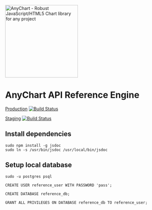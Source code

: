 [<img src="https://cdn.anychart.com/images/logo-transparent-segoe.png?2" width="234px" alt="AnyChart - Robust JavaScript/HTML5 Chart library for any project">](https://anychart.com)

# AnyChart API Reference Engine

[Production](http://api.anychart.com) 
[![Build Status](https://travis-ci.com/AnyChart/reference-engine.svg?token=ERMLfyrvWdA8g6gi11Vp&branch=master)](https://travis-ci.com/AnyChart/reference-engine)

[Staging](http://api.anychart.stg) 
[![Build Status](https://travis-ci.com/AnyChart/reference-engine.svg?token=ERMLfyrvWdA8g6gi11Vp&branch=staging)](https://travis-ci.com/AnyChart/reference-engine)

## Install dependencies
```
sudo npm install -g jsdoc
sudo ln -s /usr/bin/jsdoc /usr/local/bin/jsdoc
```


## Setup local database
```
sudo -u postgres psql

CREATE USER reference_user WITH PASSWORD 'pass';

CREATE DATABASE reference_db;

GRANT ALL PRIVILEGES ON DATABASE reference_db TO reference_user;

```